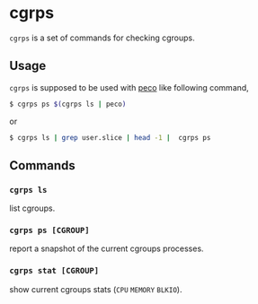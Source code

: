 # cgrps

`cgrps` is a set of commands for checking cgroups.

## Usage

`cgrps` is supposed to be used with [peco](https://github.com/peco/peco) like following command,

```sh
$ cgrps ps $(cgrps ls | peco)
```

or

```sh
$ cgrps ls | grep user.slice | head -1 |  cgrps ps
```

## Commands

### `cgrps ls`

list cgroups.

### `cgrps ps [CGROUP]`

report a snapshot of the current cgroups processes.

### `cgrps stat [CGROUP]`

show current cgroups stats (`CPU` `MEMORY` `BLKIO`).
